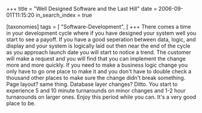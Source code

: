 +++
title = "Well Designed Software and the Last Hill"
date = 2006-09-01T11:15:20
in_search_index = true

[taxonomies]
tags = [
"Software-Development",
]
+++
There comes a time in your development cycle where if you have designed your system well you start to see a payoff. If you have a good seperation between data, logic, and display and your system is logically laid out then near the end of the cycle as you approach launch date you will start to notice a trend. The customer will make a request and you will find that you can implement the change more and more quickly. If you need to make a business logic change you only have to go one place to make it and you don't have to double check a thousand other places to make sure the change didn't break something. Page layout? same thing. Database layer changes? Ditto. You start to experience 5 and 10 minute turnarounds on minor changes and 1-2 hour turnarounds on larger ones. Enjoy this period while you can. It's a very good place to be.
